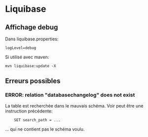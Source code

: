 # Liquibase

## Affichage debug

Dans liquibase.properties:

    logLevel=debug
    
Si utilisé avec maven:

    mvn liquibase:update -X
    
## Erreurs possibles

### ERROR: relation "databasechangelog" does not exist

La table est recherchée dans le mauvais schéma. Voir peut être une instruction précédente:

        SET search_path = ...

... qui ne contient pas le schéma voulu.

